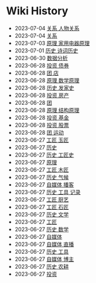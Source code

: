 # Wiki History

- 2023-07-04        [关系 人物关系](/0036_关系_人物关系)
- 2023-07-04        [关系](/0035_关系)
- 2023-07-03        [原理 家用电器原理](/0034_原理_家用电器原理)
- 2023-07-01        [历史 诗词历史](/0033_历史_诗词历史)
- 2023-06-30        [数据分析](/0032_数据分析)
- 2023-06-28        [投资 债券](/0029_投资_债券)
- 2023-06-28        [团 店](/0022_团_店)
- 2023-06-28        [原理 数学原理](/0025_原理_数学原理)
- 2023-06-28        [历史 发家史](/0031_历史_发家史)
- 2023-06-28        [投资 房产](/0027_投资_房产)
- 2023-06-28        [团](/0023_团)
- 2023-06-28        [原理 结构原理](/0024_原理_结构原理)
- 2023-06-28        [投资 基金](/0028_投资_基金)
- 2023-06-28        [投资 股票](/0026_投资_股票)
- 2023-06-28        [团 运动](/0030_团_运动)
- 2023-06-27        [工匠 玉匠](/0019_工匠_玉匠)
- 2023-06-27        [历史](/0003_历史)
- 2023-06-27        [历史 工匠史](/0016_历史_工匠史)
- 2023-06-27        [原理](/0009_原理)
- 2023-06-27        [工匠 木匠](/0017_工匠_木匠)
- 2023-06-27        [历史 气候](/0006_历史_气候)
- 2023-06-27        [自媒体 播客](/0014_自媒体_播客)
- 2023-06-27        [历史 工具 记录](/0005_历史_工具_记录)
- 2023-06-27        [工匠 厨艺](/0021_工匠_厨艺)
- 2023-06-27        [工匠 石匠](/0018_工匠_石匠)
- 2023-06-27        [历史 文学](/0008_历史_文学)
- 2023-06-27        [工匠](/0015_工匠)
- 2023-06-27        [历史 数学](/0020_历史_数学)
- 2023-06-27        [自媒体](/0011_自媒体)
- 2023-06-27        [自媒体 直播](/0013_自媒体_直播)
- 2023-06-27        [历史 工具](/0004_历史_工具)
- 2023-06-27        [自媒体 博主](/0012_自媒体_博主)
- 2023-06-27        [历史 农耕](/0007_历史_农耕)
- 2023-06-27        [投资](/0010_投资)
